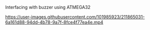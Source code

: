 Interfacing with buzzer using ATMEGA32





https://user-images.githubusercontent.com/101985923/211865031-6a161d88-94dd-4b78-9a7f-8fce4f77ea4e.mp4

